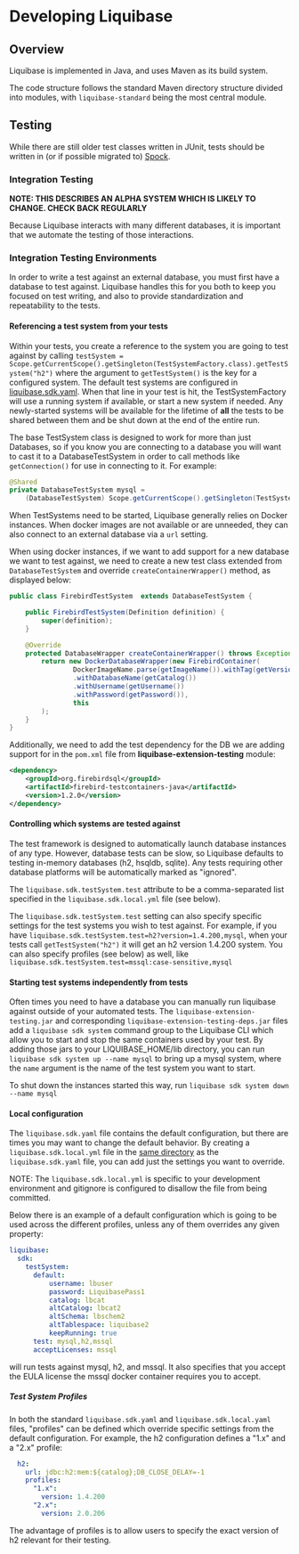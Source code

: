 # Developing Liquibase

## Overview

Liquibase is implemented in Java, and uses Maven as its build system. 

The code structure follows the standard Maven directory structure divided into modules, with `liquibase-standard` being the most central module.

## Testing

While there are still older test classes written in JUnit, tests should be written in (or if possible migrated to) [Spock](https://spockframework.org/).

### Integration Testing

**NOTE: THIS DESCRIBES AN ALPHA SYSTEM WHICH IS LIKELY TO CHANGE. CHECK BACK REGULARLY**

Because Liquibase interacts with many different databases, it is important that we automate the testing of those interactions.

### Integration Testing Environments

In order to write a test against an external database, you must first have a database to test against. 
Liquibase handles this for you both to keep you focused on test writing, and also to provide standardization and repeatability to the tests.

#### Referencing a test system from your tests  

Within your tests, you create a reference to the system you are going to test against by calling `testSystem = Scope.getCurrentScope().getSingleton(TestSystemFactory.class).getTestSystem("h2")` where the argument to `getTestSystem()` is the key for a configured system.
The default  test systems are configured in [liquibase.sdk.yaml](liquibase-extension-testing/src/main/resources/liquibase.sdk.yaml). 
When that line in your test is hit, the TestSystemFactory will use a running system if available, or start a new system if needed. 
Any newly-started systems will be available for the lifetime of **all** the tests to be shared between them and be shut down at the end of the entire run.

The base TestSystem class is designed to work for more than just Databases, so if you know you are connecting to a database you will want to cast it to a DatabaseTestSystem in order to call methods like `getConnection()` for use in connecting to it. 
For example:
```java
@Shared
private DatabaseTestSystem mysql = 
    (DatabaseTestSystem) Scope.getCurrentScope().getSingleton(TestSystemFactory.class).getTestSystem("mysql")
```

When TestSystems need to be started, Liquibase generally relies on Docker instances. When docker images are not available or are unneeded, they can also connect to an external database via a `url` setting. 

When using docker instances, if we want to add support for a new database we want to test against, we need to create a new test class extended from `DatabaseTestSystem` and override
`createContainerWrapper()` method, as displayed below:
```java
public class FirebirdTestSystem  extends DatabaseTestSystem {

    public FirebirdTestSystem(Definition definition) {
        super(definition);
    }

    @Override
    protected DatabaseWrapper createContainerWrapper() throws Exception {      
        return new DockerDatabaseWrapper(new FirebirdContainer(
                DockerImageName.parse(getImageName()).withTag(getVersion()))
                .withDatabaseName(getCatalog())
                .withUsername(getUsername())
                .withPassword(getPassword()),
                this
        );
    }
}
```

Additionally, we need to add the test dependency for the DB we are adding support for in the `pom.xml` file from **liquibase-extension-testing** module:
```xml
<dependency>
    <groupId>org.firebirdsql</groupId>
    <artifactId>firebird-testcontainers-java</artifactId>
    <version>1.2.0</version>
</dependency>
```

#### Controlling which systems are tested against

The test framework is designed to automatically launch database instances of any type. However, database tests can be slow, so Liquibase defaults to testing in-memory databases (h2, hsqldb, sqlite). Any tests requiring other database platforms will be automatically marked as "ignored".

The `liquibase.sdk.testSystem.test` attribute to be a comma-separated list specified in the `liquibase.sdk.local.yml` file (see below).

The `liquibase.sdk.testSystem.test` setting can also specify specific settings for the test systems you wish to test against. 
For example, if you have `liquibase.sdk.testSystem.test=h2?version=1.4.200,mysql`, when your tests call `getTestSystem("h2")` it will get an h2 version 1.4.200 system. You can also specify profiles (see below) as well, like `liquibase.sdk.testSystem.test=mssql:case-sensitive,mysql`    

#### Starting test systems independently from tests

Often times you need to have a database you can manually run liquibase against outside of your automated tests. 
The `liquibase-extension-testing.jar` and corresponding `liquibase-extension-testing-deps.jar` files add a `liquibase sdk system` command group to the Liquibase CLI which allow you to start and stop the same containers used by your test.
By adding those jars to your LIQUIBASE_HOME/lib directory, you can run `liquibase sdk system up --name mysql` to bring up a mysql system, where the `name` argument is the name of the test system you want to start.

To shut down the instances started this way, run `liquibase sdk system down --name mysql`

#### Local configuration

The `liquibase.sdk.yaml` file contains the default configuration, but there are times you may want to change the default behavior. 
By creating a `liquibase.sdk.local.yml` file in the [same directory](liquibase-extension-testing/src/main/resources) as the `liquibase.sdk.yaml` file, you can add just the settings you want to override.

NOTE: The `liquibase.sdk.local.yml` is specific to your development environment and gitignore is configured to disallow the file from being committed.

Below there is an example of a default configuration which is going to be used across the different profiles, unless any of them overrides any given property:
```yaml
liquibase:
  sdk:
    testSystem:
      default:
          username: lbuser
          password: LiquibasePass1
          catalog: lbcat
          altCatalog: lbcat2
          altSchema: lbschem2
          altTablespace: liquibase2
          keepRunning: true         
      test: mysql,h2,mssql     
      acceptLicenses: mssql
```
will run tests against mysql, h2, and mssql. It also specifies that you accept the EULA license the mssql docker container requires you to accept.

##### Test System Profiles

In both the standard `liquibase.sdk.yaml` and `liquibase.sdk.local.yaml` files, "profiles" can be defined which override specific settings from the default configuration.
For example, the h2 configuration defines a "1.x" and a "2.x" profile:

```yaml
  h2:
    url: jdbc:h2:mem:${catalog};DB_CLOSE_DELAY=-1
    profiles:
      "1.x":
        version: 1.4.200
      "2.x":
        version: 2.0.206
```

The advantage of profiles is to allow users to specify the exact version of h2 relevant for their testing.
